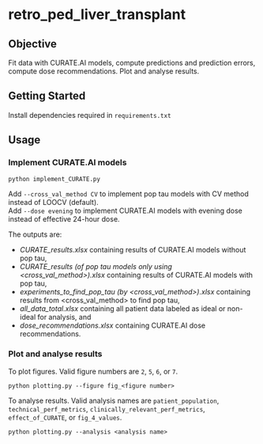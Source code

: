 # retro_ped_liver_transplant

## Objective
Fit data with CURATE.AI models, compute predictions and prediction errors, compute dose recommendations.
Plot and analyse results.

## Getting Started
Install dependencies required in `requirements.txt`

## Usage
### Implement CURATE.AI models
```
python implement_CURATE.py
```
Add `--cross_val_method CV` to implement pop tau models with CV method instead of LOOCV (default).  
Add `--dose evening` to implement CURATE.AI models with evening dose instead of effective 24-hour dose.  
  
  The outputs are:
- *CURATE_results.xlsx* containing results of CURATE.AI models without pop tau,  
- *CURATE_results (of pop tau models only using <cross_val_method>).xlsx* containing results of CURATE.AI models with pop tau,  
- *experiments_to_find_pop_tau (by <cross_val_method>).xlsx* containing results from <cross_val_method> to find pop tau,  
- *all_data_total.xlsx* containing all patient data labeled as ideal or non-ideal for analysis, and  
- *dose_recommendations.xlsx* containing CURATE.AI dose recommendations.  

### Plot and analyse results
To plot figures. Valid figure numbers are `2`, `5`, `6`, or `7`.
```
python plotting.py --figure fig_<figure number>
```
  
  To analyse results. Valid analysis names are `patient_population`, `technical_perf_metrics`, `clinically_relevant_perf_metrics`, `effect_of_CURATE`, or `fig_4_values`.
```
python plotting.py --analysis <analysis name>
```
